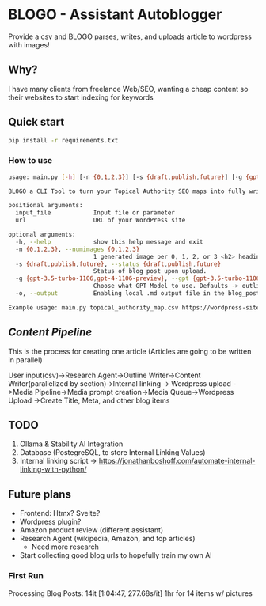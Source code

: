 # BLOGO - Assistant Autoblogger
Provide a csv and BLOGO parses, writes, and uploads article to wordpress with images!

## Why?
I have many clients from freelance Web/SEO, wanting a cheap content so their websites to start indexing for keywords

## Quick start
```bash
pip install -r requirements.txt
```
### How to use
```bash
usage: main.py [-h] [-n {0,1,2,3}] [-s {draft,publish,future}] [-g {gpt-3.5-turbo-1106,gpt-4-1106-preview}] [-o] input_file url

BLOGO a CLI Tool to turn your Topical Authority SEO maps into fully written articles that are uploaded to your site

positional arguments:
  input_file            Input file or parameter
  url                   URL of your WordPress site

optional arguments:
  -h, --help            show this help message and exit
  -n {0,1,2,3}, --numimages {0,1,2,3}
                        1 generated image per 0, 1, 2, or 3 <h2> headings.
  -s {draft,publish,future}, --status {draft,publish,future}
                        Status of blog post upon upload.
  -g {gpt-3.5-turbo-1106,gpt-4-1106-preview}, --gpt {gpt-3.5-turbo-1106,gpt-4-1106-preview}
                        Choose what GPT Model to use. Defaults -> outline=gpt-4-1106-preview and content_writer=gpt-3.5-turbo-1106
  -o, --output          Enabling local .md output file in the blog_posts dir

Example usage: main.py topical_authority_map.csv https://wordpress-site.com
```

## *Content Pipeline*
This is the process for creating one article (Articles are going to be written in parallel)

User input(csv)->Research Agent->Outline Writer->Content Writer(parallelized by section)->Internal linking -> Wordpress upload
               ->Media Pipeline->Media prompt creation->Media Queue->Wordpress Upload
               ->Create Title, Meta, and other blog items
                
## TODO
1. Ollama & Stability AI Integration
2. Database (PostegreSQL, to store Internal Linking Values)
3. Internal linking script -> https://jonathanboshoff.com/automate-internal-linking-with-python/

## Future plans
- Frontend: Htmx? Svelte?
- Wordpress plugin?
- Amazon product review (different assistant)
- Research Agent (wikipedia, Amazon, and top articles)
    - Need more research
- Start collecting good blog urls to hopefully train my own AI
 
### First Run
Processing Blog Posts: 14it [1:04:47, 277.68s/it] 1hr for 14 items w/ pictures
